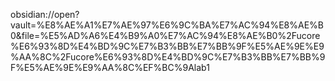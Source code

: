 obsidian://open?vault=%E8%AE%A1%E7%AE%97%E6%9C%BA%E7%AC%94%E8%AE%B0&file=%E5%AD%A6%E4%B9%A0%E7%AC%94%E8%AE%B0%2Fucore%E6%93%8D%E4%BD%9C%E7%B3%BB%E7%BB%9F%E5%AE%9E%E9%AA%8C%2Fucore%E6%93%8D%E4%BD%9C%E7%B3%BB%E7%BB%9F%E5%AE%9E%E9%AA%8C%EF%BC%9Alab1